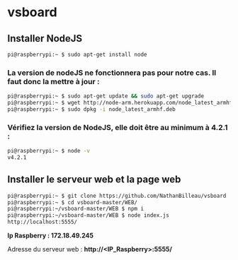 # vsboard

## Installer NodeJS
``` bash
pi@raspberrypi:~ $ sudo apt-get install node
```

### La version de nodeJS ne fonctionnera pas pour notre cas. Il faut donc la mettre à jour :
``` bash
pi@raspberrypi:~ $ sudo apt-get update && sudo apt-get upgrade
pi@raspberrypi:~ $ wget http://node-arm.herokuapp.com/node_latest_armhf.deb
pi@raspberrypi:~ $ sudo dpkg -i node_latest_armhf.deb
```

### Vérifiez la version de NodeJS, elle doit être au minimum à 4.2.1 :
``` bash
pi@raspberrypi:~ $ node -v
v4.2.1
```

## Installer le serveur web et la page web
``` bash
pi@raspberrypi:~ $ git clone https://github.com/NathanBilleau/vsboard
pi@raspberrypi:~ $ cd vsboard-master/WEB/
pi@raspberrypi:~/vsboard-master/WEB $ npm i
pi@raspberrypi:~/vsboard-master/WEB $ node index.js
http://localhost:5555/
```


**Ip Raspberry : 172.18.49.245**

Adresse du serveur web : **http://<IP_Raspberry>:5555/**



